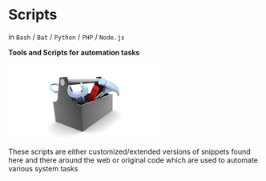 # Scripts

in `Bash` / `Bat` / `Python` / `PHP` / `Node.js`

__Tools and Scripts for automation tasks__

![Tools and Scripts for automation tasks](/tools.jpg)


These scripts are either customized/extended versions of snippets found here and there around the web or original code which are used to automate various system tasks
